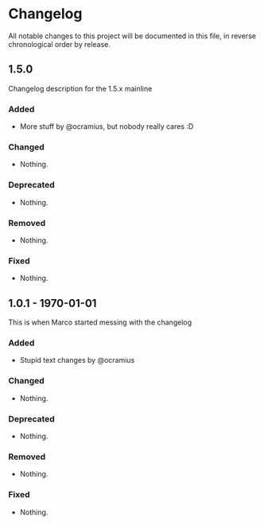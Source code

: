 # Changelog

All notable changes to this project will be documented in this file, in reverse chronological order by release.

## 1.5.0

Changelog description for the 1.5.x mainline

### Added

- More stuff by @ocramius, but nobody really cares :D 

### Changed

- Nothing.

### Deprecated

- Nothing.

### Removed

- Nothing.

### Fixed

- Nothing.

## 1.0.1 - 1970-01-01

This is when Marco started messing with the changelog

### Added

- Stupid text changes by @ocramius

### Changed

- Nothing.

### Deprecated

- Nothing.

### Removed

- Nothing.

### Fixed

- Nothing.
